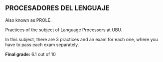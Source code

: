 <h2>PROCESADORES DEL LENGUAJE</h2>

<p>Also known as PROLE.</p>

<p>Practices of the subject of Language Processors at UBU.</p>

<p>In this subject, there are 3 practices and an exam for each one, where you have to pass each exam separately.</p>

<p><strong>Final grade:</strong> 6.1 out of 10</p>
